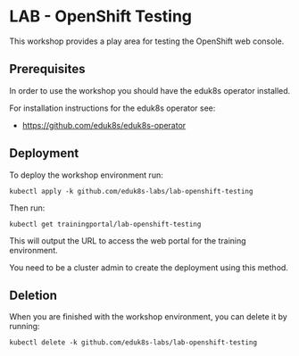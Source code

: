 LAB - OpenShift Testing
=======================

This workshop provides a play area for testing the OpenShift web console.

Prerequisites
-------------

In order to use the workshop you should have the eduk8s operator installed.

For installation instructions for the eduk8s operator see:

* https://github.com/eduk8s/eduk8s-operator

Deployment
----------

To deploy the workshop environment run:

```
kubectl apply -k github.com/eduk8s-labs/lab-openshift-testing
```

Then run:

```
kubectl get trainingportal/lab-openshift-testing
```

This will output the URL to access the web portal for the training environment.

You need to be a cluster admin to create the deployment using this method.

Deletion
--------

When you are finished with the workshop environment, you can delete it by running:

```
kubectl delete -k github.com/eduk8s-labs/lab-openshift-testing
```
